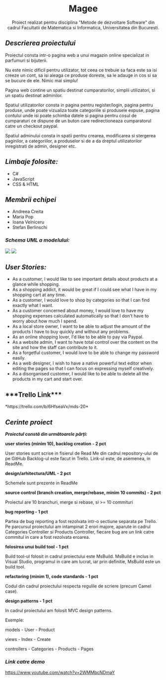 



<h1 align="center">Magee</h1>


<p align="center">Proiect realizat pentru disciplina "Metode de dezvoltare Software" din cadrul Facultatii de Matematica si Informatica, Universitatea din Bucuresti.</p>

***<h2>Descrierea proiectului</h2>***

  Proiectul consta intr-o pagina web a unui magazin online specializat in parfumuri si bijuterii.
  
  Nu este nimic dificil pentru utilizator, tot ceea ce trebuie sa faca este sa isi creeze un cont, sa isi aleaga ce produse doreste, sa le adauge in cos si sa se bucure de ele. Nimic mai simplu!

  Pagina web contine un spatiu destinat cumparatorilor, simplii utilizatori, si un spatiu destinat adminilor.
  
  Spatiul utilizatorilor consta in pagina pentru register/login, pagina pentru produse, unde poate vizualiza toate categoriile si produsele expuse, pagina contului unde isi poate schimba datele si pagina pentru cosul de cumparaturi ce dispune de un buton care redirectioneaza cumparatorul catre un checkout paypal.
  
  Spatiul adminului consta in spatii pentru crearea, modificarea si stergerea paginilor, a categoriilor, a produselor si de a da dreptul utilizatorilor inregistrati de admin, designer etc.


***<h2>
  Limbaje folosite:</h2>***
  
- C#
- JavaScript
- CSS & HTML

***<h2> Membrii echipei </h2>***

- Andreea Creita
- Maria Pop
- Ioana Velniceru
- Stefan Berlinschi



***<h3>Schema UML a modelului:</h3>***

<img src = "https://cdn.discordapp.com/attachments/952205699813879868/974975644930834462/Untitled_Diagram.drawio.png"> 
<img src = "https://cdn.discordapp.com/attachments/952205699813879868/974975645199245414/Untitled_Diagram-State-diagram.drawio_1.png">



***<h2>User Stories:</h2>***

- As a customer, I would like to see important details about products at a glance while shopping.
- As a shopping addict, it would be great if I could see what I have in my shopping cart at any time.
- As a customer, I would love to shop by categories so that I can find exactly what I want.
- As a customer concerned about money, I would love to have my shopping expenses calculated automatically so that I don't have to worry about how much I spend. 
- As a local store owner, I want to be able to adjust the amount of the products I have to buy quickly and without any problems.
- As an online shopping lover, I'd like to be able to pay via Paypal.
- As a website admin, I want to have total control over the content on the site and how the staff can contribute to it.
- As a forgetful customer, I would love to be able to change my password easily.
- As a web designer, I wish to have a native powerful text editor when editing the pages so that I can focus on expressing myself creatively.
- As a disorganised customer, I would like to be able to delete all the products in my cart and start over.



<h2>***Trello Link***</h2>
*https://trello.com/b/6HfseaVx/mds-20*



***<h2>Cerinte proiect</h2>***

***Proiectul constă din următoarele părți:***

**user stories (minim 10), backlog creation - 2 pct**

User stories sunt scrise in fisierul de Read Me din cadrul repository-ului de pe GitHub
Backlog-ul este facut in Trello. Link-ul este, de asemenea, in ReadMe.

**design/arhitectura/UML - 2 pct**

Schemele sunt prezente in ReadMe

**source control (branch creation, merge/rebase, minim 10 commits) - 2 pct**

Proiectul are 10 branchuri, merge si rebase, si >= 10 commituri

**bug reporting - 1 pct**

Partea de bug reporting a fost rezolvata intr-o sectiune separata pe Trello.
Pe parcursul proiectului am intampinat 2 erori majore, aparute in cadrul Categories Controller si Products Controller, fiecare bug are un link catre commitul in care  a fost rezolvata eroarea.

**folosirea unui build tool - 1 pct**

Build tool-ul folosit in cadrul proiectului este MsBuild. MsBuild e inclus in Visual Studio, programul in care am lucrat, iar prin definitie, MsBuild este un build tool.


**refactoring (minim 1), code standards - 1 pct**

Codul din cadrul proiectului respecta regulile de scriere (precum Camel case).

**design patterns - 1 pct**

In cadrul proiectului am folosit MVC design patterns.

Exemple: 

models - User
       - Product
       
views  - Index
       - Create
       
controllers - Categories
            - Products
            - Pages

***<h3>Link catre demo</h3>***

https://www.youtube.com/watch?v=2WMMbcNDmaY
